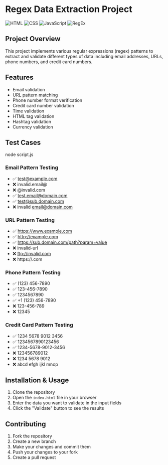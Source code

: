 # Regex Data Extraction Project

![HTML](https://img.shields.io/badge/HTML-E34F26?style=for-the-badge&logo=html5&logoColor=white)
![CSS](https://img.shields.io/badge/CSS-1572B6?style=for-the-badge&logo=css3&logoColor=white)
![JavaScript](https://img.shields.io/badge/JavaScript-F7DF1E?style=for-the-badge&logo=javascript&logoColor=black)
![RegEx](https://img.shields.io/badge/RegEx-2C2255?style=for-the-badge&logo=regex&logoColor=white)

## Project Overview
This project implements various regular expressions (regex) patterns to extract and validate different types of data including email addresses, URLs, phone numbers, and credit card numbers.

## Features
- Email validation
- URL pattern matching
- Phone number format verification
- Credit card number validation
- Time validation
- HTML tag validation
- Hashtag validation
- Currency validation

## Test Cases

node script.js

### Email Pattern Testing
- ✅ test@example.com
- ❌ invalid.email@
- ❌ @invalid.com
- ✅ test.email@domain.com
- ✅ test@sub.domain.com
- ❌ invalid email@domain.com

### URL Pattern Testing
- ✅ https://www.example.com
- ✅ http://example.com
- ✅ https://sub.domain.com/path?param=value
- ❌ invalid-url
- ❌ ftp://invalid.com
- ❌ https://.com

### Phone Pattern Testing
- ✅ (123) 456-7890
- ✅ 123-456-7890
- ✅ 1234567890
- ✅ +1 (123) 456-7890
- ❌ 123-456-789
- ❌ 12345

### Credit Card Pattern Testing
- ✅ 1234 5678 9012 3456
- ✅ 1234567890123456
- ✅ 1234-5678-9012-3456
- ❌ 123456789012
- ❌ 1234 5678 9012
- ❌ abcd efgh ijkl mnop

## Installation & Usage
1. Clone the repository
2. Open the `index.html` file in your browser
3. Enter the data you want to validate in the input fields
4. Click the "Validate" button to see the results

## Contributing
1. Fork the repository
2. Create a new branch
3. Make your changes and commit them
4. Push your changes to your fork
5. Create a pull request

